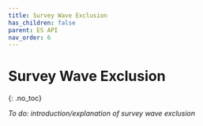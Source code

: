 ```yaml
---
title: Survey Wave Exclusion
has_children: false
parent: ES API
nav_order: 6
---
```


# Survey Wave Exclusion
{: .no_toc}

*To do: introduction/explanation of survey wave exclusion*
